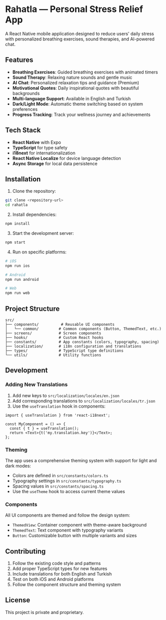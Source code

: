 # Rahatla — Personal Stress Relief App

A React Native mobile application designed to reduce users' daily stress with personalized breathing exercises, sound therapies, and AI-powered chat.

## Features

- **Breathing Exercises**: Guided breathing exercises with animated timers
- **Sound Therapy**: Relaxing nature sounds and gentle music
- **AI Chat**: Personalized relaxation tips and guidance (Premium)
- **Motivational Quotes**: Daily inspirational quotes with beautiful backgrounds
- **Multi-language Support**: Available in English and Turkish
- **Dark/Light Mode**: Automatic theme switching based on system preferences
- **Progress Tracking**: Track your wellness journey and achievements

## Tech Stack

- **React Native** with Expo
- **TypeScript** for type safety
- **i18next** for internationalization
- **React Native Localize** for device language detection
- **Async Storage** for local data persistence

## Installation

1. Clone the repository:
```bash
git clone <repository-url>
cd rahatla
```

2. Install dependencies:
```bash
npm install
```

3. Start the development server:
```bash
npm start
```

4. Run on specific platforms:
```bash
# iOS
npm run ios

# Android
npm run android

# Web
npm run web
```

## Project Structure

```
src/
├── components/          # Reusable UI components
│   └── common/         # Common components (Button, ThemedText, etc.)
├── screens/            # Screen components
├── hooks/              # Custom React hooks
├── constants/          # App constants (colors, typography, spacing)
├── localization/       # i18n configuration and translations
├── types/              # TypeScript type definitions
└── utils/              # Utility functions
```

## Development

### Adding New Translations

1. Add new keys to `src/localization/locales/en.json`
2. Add corresponding translations to `src/localization/locales/tr.json`
3. Use the `useTranslation` hook in components:

```tsx
import { useTranslation } from 'react-i18next';

const MyComponent = () => {
  const { t } = useTranslation();
  return <Text>{t('my.translation.key')}</Text>;
};
```

### Theming

The app uses a comprehensive theming system with support for light and dark modes:

- Colors are defined in `src/constants/colors.ts`
- Typography settings in `src/constants/typography.ts`
- Spacing values in `src/constants/spacing.ts`
- Use the `useTheme` hook to access current theme values

### Components

All UI components are themed and follow the design system:

- `ThemedView`: Container component with theme-aware background
- `ThemedText`: Text component with typography variants
- `Button`: Customizable button with multiple variants and sizes

## Contributing

1. Follow the existing code style and patterns
2. Add proper TypeScript types for new features
3. Include translations for both English and Turkish
4. Test on both iOS and Android platforms
5. Follow the component structure and theming system

## License

This project is private and proprietary.